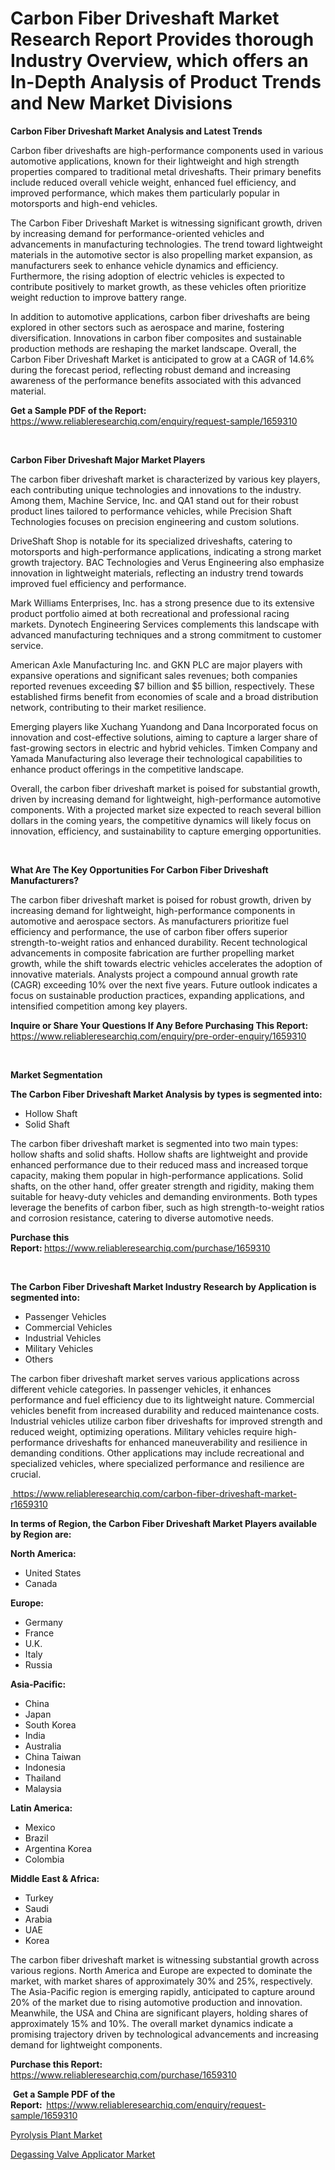 <p><h1>Carbon Fiber Driveshaft Market Research Report Provides thorough Industry Overview, which offers an In-Depth Analysis of Product Trends and New Market Divisions</h1></p><p><strong>Carbon Fiber Driveshaft Market Analysis and Latest Trends</strong></p>
<p><p>Carbon fiber driveshafts are high-performance components used in various automotive applications, known for their lightweight and high strength properties compared to traditional metal driveshafts. Their primary benefits include reduced overall vehicle weight, enhanced fuel efficiency, and improved performance, which makes them particularly popular in motorsports and high-end vehicles.</p><p>The Carbon Fiber Driveshaft Market is witnessing significant growth, driven by increasing demand for performance-oriented vehicles and advancements in manufacturing technologies. The trend toward lightweight materials in the automotive sector is also propelling market expansion, as manufacturers seek to enhance vehicle dynamics and efficiency. Furthermore, the rising adoption of electric vehicles is expected to contribute positively to market growth, as these vehicles often prioritize weight reduction to improve battery range.</p><p>In addition to automotive applications, carbon fiber driveshafts are being explored in other sectors such as aerospace and marine, fostering diversification. Innovations in carbon fiber composites and sustainable production methods are reshaping the market landscape. Overall, the Carbon Fiber Driveshaft Market is anticipated to grow at a CAGR of 14.6% during the forecast period, reflecting robust demand and increasing awareness of the performance benefits associated with this advanced material.</p></p>
<p><strong>Get a Sample PDF of the Report:&nbsp;</strong> <a href="https://www.reliableresearchiq.com/enquiry/request-sample/1659310?utm_campaign=1870&utm_medium=2&utm_source=Github&utm_content=ia&utm_term=17022025&utm_id=carbon-fiber-driveshaft">https://www.reliableresearchiq.com/enquiry/request-sample/1659310</a></p>
<p>&nbsp;</p>
<p><strong>Carbon Fiber Driveshaft Major Market Players</strong></p>
<p><p>The carbon fiber driveshaft market is characterized by various key players, each contributing unique technologies and innovations to the industry. Among them, Machine Service, Inc. and QA1 stand out for their robust product lines tailored to performance vehicles, while Precision Shaft Technologies focuses on precision engineering and custom solutions.</p><p>DriveShaft Shop is notable for its specialized driveshafts, catering to motorsports and high-performance applications, indicating a strong market growth trajectory. BAC Technologies and Verus Engineering also emphasize innovation in lightweight materials, reflecting an industry trend towards improved fuel efficiency and performance.</p><p>Mark Williams Enterprises, Inc. has a strong presence due to its extensive product portfolio aimed at both recreational and professional racing markets. Dynotech Engineering Services complements this landscape with advanced manufacturing techniques and a strong commitment to customer service.</p><p>American Axle Manufacturing Inc. and GKN PLC are major players with expansive operations and significant sales revenues; both companies reported revenues exceeding $7 billion and $5 billion, respectively. These established firms benefit from economies of scale and a broad distribution network, contributing to their market resilience.</p><p>Emerging players like Xuchang Yuandong and Dana Incorporated focus on innovation and cost-effective solutions, aiming to capture a larger share of fast-growing sectors in electric and hybrid vehicles. Timken Company and Yamada Manufacturing also leverage their technological capabilities to enhance product offerings in the competitive landscape.</p><p>Overall, the carbon fiber driveshaft market is poised for substantial growth, driven by increasing demand for lightweight, high-performance automotive components. With a projected market size expected to reach several billion dollars in the coming years, the competitive dynamics will likely focus on innovation, efficiency, and sustainability to capture emerging opportunities.</p></p>
<p>&nbsp;</p>
<p><strong>What Are The Key Opportunities For Carbon Fiber Driveshaft Manufacturers?</strong></p>
<p><p>The carbon fiber driveshaft market is poised for robust growth, driven by increasing demand for lightweight, high-performance components in automotive and aerospace sectors. As manufacturers prioritize fuel efficiency and performance, the use of carbon fiber offers superior strength-to-weight ratios and enhanced durability. Recent technological advancements in composite fabrication are further propelling market growth, while the shift towards electric vehicles accelerates the adoption of innovative materials. Analysts project a compound annual growth rate (CAGR) exceeding 10% over the next five years. Future outlook indicates a focus on sustainable production practices, expanding applications, and intensified competition among key players.</p></p>
<p><strong>Inquire or Share Your Questions If Any Before Purchasing This Report:</strong> <a href="https://www.reliableresearchiq.com/enquiry/pre-order-enquiry/1659310?utm_campaign=1870&utm_medium=2&utm_source=Github&utm_content=ia&utm_term=17022025&utm_id=carbon-fiber-driveshaft">https://www.reliableresearchiq.com/enquiry/pre-order-enquiry/1659310</a></p>
<p>&nbsp;</p>
<p><strong>Market Segmentation</strong></p>
<p><strong>The Carbon Fiber Driveshaft Market Analysis by types is segmented into:</strong></p>
<p><ul><li>Hollow Shaft</li><li>Solid Shaft</li></ul></p>
<p><p>The carbon fiber driveshaft market is segmented into two main types: hollow shafts and solid shafts. Hollow shafts are lightweight and provide enhanced performance due to their reduced mass and increased torque capacity, making them popular in high-performance applications. Solid shafts, on the other hand, offer greater strength and rigidity, making them suitable for heavy-duty vehicles and demanding environments. Both types leverage the benefits of carbon fiber, such as high strength-to-weight ratios and corrosion resistance, catering to diverse automotive needs.</p></p>
<p><strong>Purchase this Report:&nbsp;</strong><a href="https://www.reliableresearchiq.com/purchase/1659310?utm_campaign=1870&utm_medium=2&utm_source=Github&utm_content=ia&utm_term=17022025&utm_id=carbon-fiber-driveshaft">https://www.reliableresearchiq.com/purchase/1659310</a></p>
<p>&nbsp;</p>
<p><strong>The Carbon Fiber Driveshaft Market Industry Research by Application is segmented into:</strong></p>
<p><ul><li>Passenger Vehicles</li><li>Commercial Vehicles</li><li>Industrial Vehicles</li><li>Military Vehicles</li><li>Others</li></ul></p>
<p><p>The carbon fiber driveshaft market serves various applications across different vehicle categories. In passenger vehicles, it enhances performance and fuel efficiency due to its lightweight nature. Commercial vehicles benefit from increased durability and reduced maintenance costs. Industrial vehicles utilize carbon fiber driveshafts for improved strength and reduced weight, optimizing operations. Military vehicles require high-performance driveshafts for enhanced maneuverability and resilience in demanding conditions. Other applications may include recreational and specialized vehicles, where specialized performance and resilience are crucial.</p></p>
<p><a href="https://www.reliableresearchiq.com/carbon-fiber-driveshaft-market-r1659310?utm_campaign=1870&utm_medium=2&utm_source=Github&utm_content=ia&utm_term=17022025&utm_id=carbon-fiber-driveshaft">&nbsp;https://www.reliableresearchiq.com/carbon-fiber-driveshaft-market-r1659310</a></p>
<p><strong>In terms of Region, the Carbon Fiber Driveshaft Market Players available by Region are:</strong></p>
<p>
    <p> <strong> North America: </strong>
        <ul>
            <li>United States</li>
            <li>Canada</li>
        </ul>
        </p> 
    <p> <strong> Europe: </strong>
        <ul>
            <li>Germany</li>
            <li>France</li>
            <li>U.K.</li>
            <li>Italy</li>
            <li>Russia</li>
        </ul>
        </p> 
    <p> <strong> Asia-Pacific: </strong>
        <ul>
            <li>China</li>
            <li>Japan</li>
            <li>South Korea</li>
            <li>India</li>
            <li>Australia</li>
            <li>China Taiwan</li>
            <li>Indonesia</li>
            <li>Thailand</li>
            <li>Malaysia</li>
        </ul>
        </p> 
    <p> <strong> Latin America: </strong>
        <ul>
            <li>Mexico</li>
            <li>Brazil</li>
            <li>Argentina Korea</li>
            <li>Colombia</li>
        </ul>
        </p> 
    <p> <strong> Middle East & Africa: </strong>
        <ul>
            <li>Turkey</li>
            <li>Saudi</li>
            <li>Arabia</li>
            <li>UAE</li>
            <li>Korea</li>
        </ul>
    </p>
    </p>
<p><p>The carbon fiber driveshaft market is witnessing substantial growth across various regions. North America and Europe are expected to dominate the market, with market shares of approximately 30% and 25%, respectively. The Asia-Pacific region is emerging rapidly, anticipated to capture around 20% of the market due to rising automotive production and innovation. Meanwhile, the USA and China are significant players, holding shares of approximately 15% and 10%. The overall market dynamics indicate a promising trajectory driven by technological advancements and increasing demand for lightweight components.</p></p>
<p><strong>Purchase this Report: </strong><a href="https://www.reliableresearchiq.com/purchase/1659310?utm_campaign=1870&utm_medium=2&utm_source=Github&utm_content=ia&utm_term=17022025&utm_id=carbon-fiber-driveshaft">https://www.reliableresearchiq.com/purchase/1659310</a></p>
<p>&nbsp;<strong>Get a Sample PDF of the Report:&nbsp;&nbsp;</strong><a href="https://www.reliableresearchiq.com/enquiry/request-sample/1659310?utm_campaign=1870&utm_medium=2&utm_source=Github&utm_content=ia&utm_term=17022025&utm_id=carbon-fiber-driveshaft">https://www.reliableresearchiq.com/enquiry/request-sample/1659310</a></p>
<p><strong></strong></p>
<p><p><a href="https://github.com/unkelummaru8/Market-Research-Report-List-1/blob/main/pyrolysis-plant-market.md?utm_campaign=1870&utm_medium=2&utm_source=Github&utm_content=ia&utm_term=17022025&utm_id=carbon-fiber-driveshaft">Pyrolysis Plant Market</a></p><p><a href="https://github.com/shrebasokib/Market-Research-Report-List-1/blob/main/degassing-valve-applicator-market.md?utm_campaign=1870&utm_medium=2&utm_source=Github&utm_content=ia&utm_term=17022025&utm_id=carbon-fiber-driveshaft">Degassing Valve Applicator Market</a></p></p>